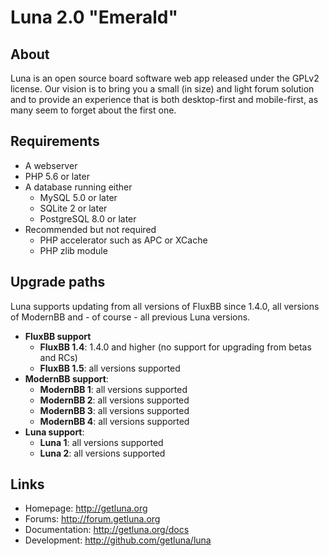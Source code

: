 # Luna 2.0 "Emerald"
## About
Luna is an open source board software web app released under the GPLv2 license. Our vision is to bring you a small (in size) and light forum solution and to provide an experience that is both desktop-first and mobile-first, as many seem to forget about the first one.

## Requirements
- A webserver
- PHP 5.6 or later
- A database running either
    - MySQL 5.0 or later
    - SQLite 2 or later
    - PostgreSQL 8.0 or later
- Recommended but not required
    - PHP accelerator such as APC or XCache
    - PHP zlib module

## Upgrade paths
Luna supports updating from all versions of FluxBB since 1.4.0, all versions of ModernBB and - of course - all previous Luna versions.

- **FluxBB support**
    - **FluxBB 1.4**: 1.4.0 and higher (no support for upgrading from betas and RCs)
    - **FluxBB 1.5**: all versions supported
- **ModernBB support**:
    - **ModernBB 1**: all versions supported
    - **ModernBB 2**: all versions supported
    - **ModernBB 3**: all versions supported
    - **ModernBB 4**: all versions supported
- **Luna support**:
    - **Luna 1**: all versions supported
    - **Luna 2**: all versions supported

## Links
 - Homepage: http://getluna.org
 - Forums: http://forum.getluna.org
 - Documentation: http://getluna.org/docs
 - Development: http://github.com/getluna/luna